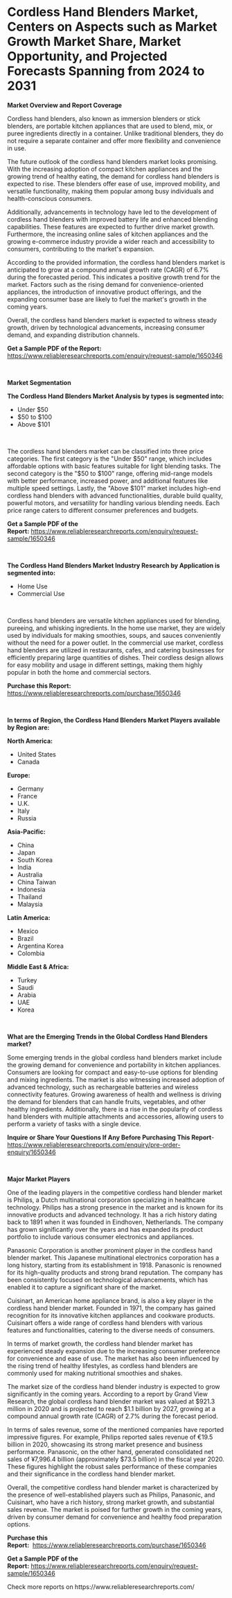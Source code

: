 <p><h1>Cordless Hand Blenders Market, Centers on Aspects such as Market Growth Market Share, Market Opportunity, and Projected Forecasts Spanning from 2024 to 2031</h1></p><p><strong>Market Overview and Report Coverage</strong></p>
<p><p>Cordless hand blenders, also known as immersion blenders or stick blenders, are portable kitchen appliances that are used to blend, mix, or puree ingredients directly in a container. Unlike traditional blenders, they do not require a separate container and offer more flexibility and convenience in use.</p><p>The future outlook of the cordless hand blenders market looks promising. With the increasing adoption of compact kitchen appliances and the growing trend of healthy eating, the demand for cordless hand blenders is expected to rise. These blenders offer ease of use, improved mobility, and versatile functionality, making them popular among busy individuals and health-conscious consumers.</p><p>Additionally, advancements in technology have led to the development of cordless hand blenders with improved battery life and enhanced blending capabilities. These features are expected to further drive market growth. Furthermore, the increasing online sales of kitchen appliances and the growing e-commerce industry provide a wider reach and accessibility to consumers, contributing to the market's expansion.</p><p>According to the provided information, the cordless hand blenders market is anticipated to grow at a compound annual growth rate (CAGR) of 6.7% during the forecasted period. This indicates a positive growth trend for the market. Factors such as the rising demand for convenience-oriented appliances, the introduction of innovative product offerings, and the expanding consumer base are likely to fuel the market's growth in the coming years.</p><p>Overall, the cordless hand blenders market is expected to witness steady growth, driven by technological advancements, increasing consumer demand, and expanding distribution channels.</p></p>
<p><strong>Get a Sample PDF of the Report:</strong> <a href="https://www.reliableresearchreports.com/enquiry/request-sample/1650346">https://www.reliableresearchreports.com/enquiry/request-sample/1650346</a></p>
<p>&nbsp;</p>
<p><strong>Market Segmentation</strong></p>
<p><strong>The Cordless Hand Blenders Market Analysis by types is segmented into:</strong></p>
<p><ul><li>Under $50</li><li>$50 to $100</li><li>Above $101</li></ul></p>
<p>&nbsp;</p>
<p><p>The cordless hand blenders market can be classified into three price categories. The first category is the "Under $50" range, which includes affordable options with basic features suitable for light blending tasks. The second category is the "$50 to $100" range, offering mid-range models with better performance, increased power, and additional features like multiple speed settings. Lastly, the "Above $101" market includes high-end cordless hand blenders with advanced functionalities, durable build quality, powerful motors, and versatility for handling various blending needs. Each price range caters to different consumer preferences and budgets.</p></p>
<p><strong>Get a Sample PDF of the Report:</strong>&nbsp;<a href="https://www.reliableresearchreports.com/enquiry/request-sample/1650346">https://www.reliableresearchreports.com/enquiry/request-sample/1650346</a></p>
<p>&nbsp;</p>
<p><strong>The Cordless Hand Blenders Market Industry Research by Application is segmented into:</strong></p>
<p><ul><li>Home Use</li><li>Commercial Use</li></ul></p>
<p>&nbsp;</p>
<p><p>Cordless hand blenders are versatile kitchen appliances used for blending, pureeing, and whisking ingredients. In the home use market, they are widely used by individuals for making smoothies, soups, and sauces conveniently without the need for a power outlet. In the commercial use market, cordless hand blenders are utilized in restaurants, cafes, and catering businesses for efficiently preparing large quantities of dishes. Their cordless design allows for easy mobility and usage in different settings, making them highly popular in both the home and commercial sectors.</p></p>
<p><strong>Purchase this Report:</strong>&nbsp; <a href="https://www.reliableresearchreports.com/purchase/1650346">https://www.reliableresearchreports.com/purchase/1650346</a></p>
<p>&nbsp;</p>
<p><strong>In terms of Region, the Cordless Hand Blenders Market Players available by Region are:</strong></p>
<p>
    <p> <strong> North America: </strong>
        <ul>
            <li>United States</li>
            <li>Canada</li>
        </ul>
        </p> 
    <p> <strong> Europe: </strong>
        <ul>
            <li>Germany</li>
            <li>France</li>
            <li>U.K.</li>
            <li>Italy</li>
            <li>Russia</li>
        </ul>
        </p> 
    <p> <strong> Asia-Pacific: </strong>
        <ul>
            <li>China</li>
            <li>Japan</li>
            <li>South Korea</li>
            <li>India</li>
            <li>Australia</li>
            <li>China Taiwan</li>
            <li>Indonesia</li>
            <li>Thailand</li>
            <li>Malaysia</li>
        </ul>
        </p> 
    <p> <strong> Latin America: </strong>
        <ul>
            <li>Mexico</li>
            <li>Brazil</li>
            <li>Argentina Korea</li>
            <li>Colombia</li>
        </ul>
        </p> 
    <p> <strong> Middle East & Africa: </strong>
        <ul>
            <li>Turkey</li>
            <li>Saudi</li>
            <li>Arabia</li>
            <li>UAE</li>
            <li>Korea</li>
        </ul>
    </p>
    </p>
<p>&nbsp;</p>
<p><strong>What are the Emerging Trends in the Global Cordless Hand Blenders market?</strong></p>
<p><p>Some emerging trends in the global cordless hand blenders market include the growing demand for convenience and portability in kitchen appliances. Consumers are looking for compact and easy-to-use options for blending and mixing ingredients. The market is also witnessing increased adoption of advanced technology, such as rechargeable batteries and wireless connectivity features. Growing awareness of health and wellness is driving the demand for blenders that can handle fruits, vegetables, and other healthy ingredients. Additionally, there is a rise in the popularity of cordless hand blenders with multiple attachments and accessories, allowing users to perform a variety of tasks with a single device.</p></p>
<p><strong>Inquire or Share Your Questions If Any Before Purchasing This Report</strong>- <a href="https://www.reliableresearchreports.com/enquiry/pre-order-enquiry/1650346">https://www.reliableresearchreports.com/enquiry/pre-order-enquiry/1650346</a></p>
<p>&nbsp;</p>
<p><strong>Major Market Players</strong></p>
<p><p>One of the leading players in the competitive cordless hand blender market is Philips, a Dutch multinational corporation specializing in healthcare technology. Philips has a strong presence in the market and is known for its innovative products and advanced technology. It has a rich history dating back to 1891 when it was founded in Eindhoven, Netherlands. The company has grown significantly over the years and has expanded its product portfolio to include various consumer electronics and appliances.</p><p>Panasonic Corporation is another prominent player in the cordless hand blender market. This Japanese multinational electronics corporation has a long history, starting from its establishment in 1918. Panasonic is renowned for its high-quality products and strong brand reputation. The company has been consistently focused on technological advancements, which has enabled it to capture a significant share of the market.</p><p>Cuisinart, an American home appliance brand, is also a key player in the cordless hand blender market. Founded in 1971, the company has gained recognition for its innovative kitchen appliances and cookware products. Cuisinart offers a wide range of cordless hand blenders with various features and functionalities, catering to the diverse needs of consumers.</p><p>In terms of market growth, the cordless hand blender market has experienced steady expansion due to the increasing consumer preference for convenience and ease of use. The market has also been influenced by the rising trend of healthy lifestyles, as cordless hand blenders are commonly used for making nutritional smoothies and shakes.</p><p>The market size of the cordless hand blender industry is expected to grow significantly in the coming years. According to a report by Grand View Research, the global cordless hand blender market was valued at $921.3 million in 2020 and is projected to reach $1.1 billion by 2027, growing at a compound annual growth rate (CAGR) of 2.7% during the forecast period.</p><p>In terms of sales revenue, some of the mentioned companies have reported impressive figures. For example, Philips reported sales revenue of €19.5 billion in 2020, showcasing its strong market presence and business performance. Panasonic, on the other hand, generated consolidated net sales of ¥7,996.4 billion (approximately $73.5 billion) in the fiscal year 2020. These figures highlight the robust sales performance of these companies and their significance in the cordless hand blender market.</p><p>Overall, the competitive cordless hand blender market is characterized by the presence of well-established players such as Philips, Panasonic, and Cuisinart, who have a rich history, strong market growth, and substantial sales revenue. The market is poised for further growth in the coming years, driven by consumer demand for convenience and healthy food preparation options.</p></p>
<p><strong>Purchase this Report:</strong>&nbsp;&nbsp;<a href="https://www.reliableresearchreports.com/purchase/1650346">https://www.reliableresearchreports.com/purchase/1650346</a></p>
<p></p>
<p><strong>Get a Sample PDF of the Report:</strong>&nbsp;<a href="https://www.reliableresearchreports.com/enquiry/request-sample/1650346">https://www.reliableresearchreports.com/enquiry/request-sample/1650346</a></p>
<p>Check more reports on https://www.reliableresearchreports.com/</p>